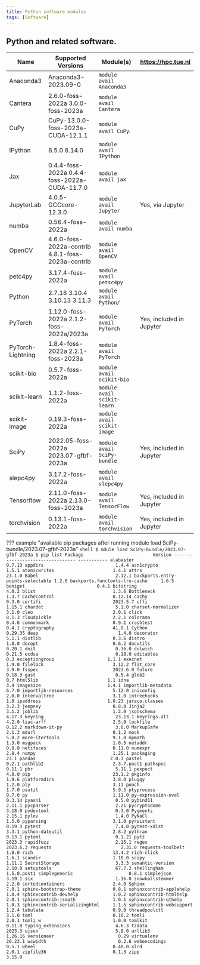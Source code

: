 ```yaml
---
title: Python software modules
tags: [Software]
---
```


## Python and related software.

| Name           | Supported Versions                   | Module(s)                | https://hpc.tue.nl |
| -------------- | ------------------------------------ | ------------------------ | ------------------ |
| Anaconda3      | Anaconda3-2023.09-0                  | `module avail Anaconda3` | |
| Cantera        | 2.6.0-foss-2022a 3.0.0-foss-2023a    | `module avail Cantera`   | |
| CuPy           | CuPy-13.0.0-foss-2023a-CUDA-12.1.1   | `module avail CuPy`.     | |
| IPython        | 8.5.0 8.14.0                         | `module avail IPython`   | |
| Jax            | 0.4.4-foss-2022a 0.4.4-foss-2022a-CUDA-11.7.0 | `module avail jax`   | |
| JupyterLab     | 4.0.5-GCCcore-12.3.0                 | `module avail Jupyter`   | Yes, via Jupyter |
| numba          | 0.56.4-foss-2022a                    | `module avail numba`     | |
| OpenCV         | 4.6.0-foss-2022a-contrib 4.8.1-foss-2023a-contrib | `module avail OpenCV`     | |
| petc4py        | 3.17.4-foss-2022a                    | `module avail petsc4py` | |
| Python         | 2.7.18 3.10.4 3.10.13 3.11.3         | `module avail Python/`   | |
| PyTorch        | 1.12.0-foss-2022a 2.1.2-foss-2022a/2023a | `module avail PyTorch`   | Yes, included in Jupyter|
| PyTorch-Lightning| 1.8.4-foss-2022a 2.2.1-foss-2023a | `module avail PyTorch`   | |
| scikit-bio     | 0.5.7-foss-2022a                     | `module avail scikit-bio` | |
| scikit-learn   | 1.1.2-foss-2022a                     | `module avail scikit-learn` | |
| scikit-image   | 0.19.3-foss-2022a                     | `module avail scikit-image` | |
| SciPy          | 2022.05-foss-2022a 2023.07-gfbf-2023a | `module avail SciPy-bundle` | Yes, included in Jupyter |
| slepc4py       | 3.17.2-foss-2022a                     | `module avail slepc4py` | |
| Tensorflow     | 2.11.0-foss-2022a  2.13.0-foss-2023a  | `module avail TensorFlow` | Yes, included in Jupyter |
| torchvision    | 0.13.1-foss-2022a                     | `module avail torchvision` | Yes, included in Jupyter |

??? example "available pip packages after running module load SciPy-bundle/2023.07-gfbf-2023a"
    ```shell
    $ mdule load SciPy-bundle/2023.07-gfbf-2023a
    $ pip list
    Package                          Version
    --------------------------------- -----------
    alabaster                         0.7.13
    appdirs                           1.4.4
    asn1crypto                        1.5.1
    atomicwrites                      1.4.1
    attrs                             23.1.0
    Babel                             2.12.1
    backports.entry-points-selectable 1.2.0
    backports.functools-lru-cache     1.6.5
    beniget                           0.4.1
    bitstring                         4.0.2
    blist                             1.3.6
    Bottleneck                        1.3.7
    CacheControl                      0.12.14
    cachy                             0.3.0
    certifi                           2023.5.7
    cffi                              1.15.1
    chardet                           5.1.0
    charset-normalizer                3.1.0
    cleo                              2.0.1
    click                             8.1.3
    cloudpickle                       2.2.1
    colorama                          0.4.6
    commonmark                        0.9.1
    crashtest                         0.4.1
    cryptography                      41.0.1
    Cython                            0.29.35
    deap                              1.4.0
    decorator                         5.1.1
    distlib                           0.3.6
    distro                            1.8.0
    docopt                            0.6.2
    docutils                          0.20.1
    doit                              0.36.0
    dulwich                           0.21.5
    ecdsa                             0.18.0
    editables                         0.3
    exceptiongroup                    1.1.1
    execnet                           1.9.0
    filelock                          3.12.2
    flit_core                         3.9.0
    fsspec                            2023.6.0
    future                            0.18.3
    gast                              0.5.4
    glob2                             0.7
    html5lib                          1.1
    idna                              3.4
    imagesize                         1.4.1
    importlib-metadata                6.7.0
    importlib-resources               5.12.0
    iniconfig                         2.0.0
    intervaltree                      3.1.0
    intreehooks                       1.0
    ipaddress                         1.0.23
    jaraco.classes                    3.2.3
    jeepney                           0.8.0
    Jinja2                            3.1.2
    joblib                            1.2.0
    jsonschema                        4.17.3
    keyring                           23.13.1
    keyrings.alt                      4.2.0
    liac-arff                         2.5.0
    lockfile                          0.12.2
    markdown-it-py                    3.0.0
    MarkupSafe                        2.1.3
    mdurl                             0.1.2
    mock                              5.0.2
    more-itertools                    9.1.0
    mpmath                            1.3.0
    msgpack                           1.0.5
    netaddr                           0.8.0
    netifaces                         0.11.0
    numexpr                           2.8.4
    numpy                             1.25.1
    packaging                         23.1
    pandas                            2.0.3
    pastel                            0.2.1
    pathlib2                          2.3.7.post1
    pathspec                          0.11.1
    pbr                               5.11.1
    pexpect                           4.8.0
    pip                               23.1.2
    pkginfo                           1.9.6
    platformdirs                      3.8.0
    pluggy                            1.2.0
    ply                               3.11
    pooch                             1.7.0
    psutil                            5.9.5
    ptyprocess                        0.7.0
    py                                1.11.0
    py-expression-eval                0.3.14
    pyasn1                            0.5.0
    pybind11                          2.11.1
    pycparser                         2.21
    pycryptodome                      3.18.0
    pydevtool                         0.3.0
    Pygments                          2.15.1
    pylev                             1.4.0
    PyNaCl                            1.5.0
    pyparsing                         3.1.0
    pyrsistent                        0.19.3
    pytest                            7.4.0
    pytest-xdist                      3.3.1
    python-dateutil                   2.8.2
    pythran                           0.13.1
    pytoml                            0.1.21
    pytz                              2023.3
    rapidfuzz                         2.15.1
    regex                             2023.6.3
    requests                          2.31.0
    requests-toolbelt                 1.0.0
    rich                              13.4.2
    rich-click                        1.6.1
    scandir                           1.10.0
    scipy                             1.11.1
    SecretStorage                     3.3.3
    semantic-version                  2.10.0
    setuptools                        67.7.2
    shellingham                       1.5.0.post1
    simplegeneric                     0.8.1
    simplejson                        3.19.1
    six                               1.16.0
    snowballstemmer                   2.2.0
    sortedcontainers                  2.4.0
    Sphinx                            7.0.1
    sphinx-bootstrap-theme            0.8.1
    sphinxcontrib-applehelp           1.0.4
    sphinxcontrib-devhelp             1.0.2
    sphinxcontrib-htmlhelp            2.0.1
    sphinxcontrib-jsmath              1.0.1
    sphinxcontrib-qthelp              1.0.3
    sphinxcontrib-serializinghtml     1.1.5
    sphinxcontrib-websupport          1.2.4
    tabulate                          0.9.0
    threadpoolctl                     3.1.0
    toml                              0.10.2
    tomli                             2.0.1
    tomli_w                           1.0.0
    tomlkit                           0.11.8
    typing_extensions                 4.6.3
    tzdata                            2023.3
    ujson                             5.8.0
    urllib3                           1.26.16
    versioneer                        0.29
    virtualenv                        20.23.1
    wcwidth                           0.2.6
    webencodings                      0.5.1
    wheel                             0.40.0
    xlrd                              2.0.1
    zipfile36                         0.1.3
    zipp                              3.15.0
    ```
